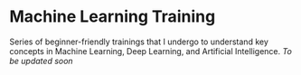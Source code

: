 # Machine Learning Training
Series of beginner-friendly trainings that I undergo to understand key concepts in Machine Learning, Deep Learning, and Artificial Intelligence.
*To be updated soon*
